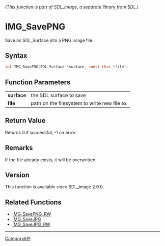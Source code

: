 ###### (This function is part of SDL_image, a separate library from SDL.)
# IMG_SavePNG

Save an SDL_Surface into a PNG image file.

## Syntax

```c
int IMG_SavePNG(SDL_Surface *surface, const char *file);

```

## Function Parameters

|                 |                                              |
| --------------- | -------------------------------------------- |
| **surface**     | the SDL surface to save                      |
| **file**        | path on the filesystem to write new file to. |

## Return Value

Returns 0 if successful, -1 on error

## Remarks

If the file already exists, it will be overwritten.

## Version

This function is available since SDL_image 2.0.0.

## Related Functions

* [IMG_SavePNG_RW](IMG_SavePNG_RW.md)
* [IMG_SaveJPG](IMG_SaveJPG.md)
* [IMG_SaveJPG_RW](IMG_SaveJPG_RW.md)

----
[CategoryAPI](CategoryAPI.md)
